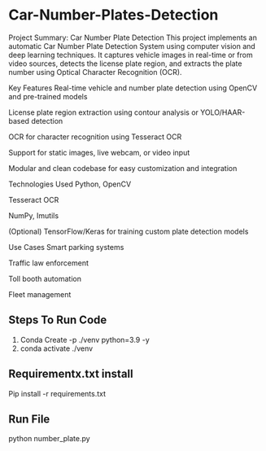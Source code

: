 # Car-Number-Plates-Detection

Project Summary: Car Number Plate Detection
This project implements an automatic Car Number Plate Detection System using computer vision and deep learning techniques. It captures vehicle images in real-time or from video sources, detects the license plate region, and extracts the plate number using Optical Character Recognition (OCR).

Key Features
 Real-time vehicle and number plate detection using OpenCV and pre-trained models

 License plate region extraction using contour analysis or YOLO/HAAR-based detection

 OCR for character recognition using Tesseract OCR

 Support for static images, live webcam, or video input

 Modular and clean codebase for easy customization and integration

 Technologies Used
Python, OpenCV

Tesseract OCR

NumPy, Imutils

(Optional) TensorFlow/Keras for training custom plate detection models

 Use Cases
Smart parking systems

Traffic law enforcement

Toll booth automation

Fleet management

## Steps To Run Code
1. Conda Create -p ./venv python=3.9 -y
2. conda activate ./venv

## Requirementx.txt install
Pip install -r requirements.txt

## Run File
python number_plate.py
